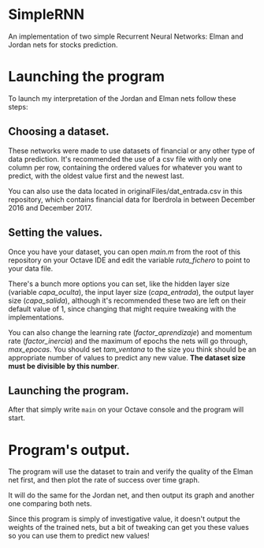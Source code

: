 # SimpleRNN
An implementation of two simple Recurrent Neural Networks: Elman and Jordan nets for stocks prediction.
# Launching the program
To launch my interpretation of the Jordan and Elman nets follow these steps:

## Choosing a dataset.

These networks were made to use datasets of financial or any other type of data prediction. It's recommended the use of a
csv file with only one column per row, containing the ordered values for whatever you want to predict, with the
oldest value first and the newest last.

You can also use the data located in originalFiles/dat_entrada.csv in this repository, which contains financial data
for Iberdrola in between December 2016 and December 2017.

## Setting the values.

Once you have your dataset, you can open _main.m_ from the root of this repository on your Octave IDE and edit the variable
_ruta\_fichero_ to point to your data file.

There's a bunch more options you can set, like the hidden layer size (variable _capa\_oculta_), the input layer size (_capa\_entrada_),
the output layer size (_capa\_salida_), although it's recommended these two are left on their default value of 1,
since changing that might require tweaking with the implementations.

You can also change the learning rate (_factor\_aprendizaje_) and momentum rate (_factor\_inercia_) and the maximum of
epochs the nets will go through, _max\_epocas_. You should set _tam\_ventana_ to the size you think should be an appropriate
number of values to predict any new value. **The dataset size must be divisible by this number**.

## Launching the program.

After that simply write `main` on your Octave console and the program will start.

# Program's output.

The program will use the dataset to train and verify the quality of the Elman net first, and then plot the rate of success over time
graph.

It will do the same for the Jordan net, and then output its graph and another one comparing both nets.

Since this program is simply of investigative value, it doesn't output the weights of the trained nets, but a bit of tweaking can get
you these values so you can use them to predict new values!
